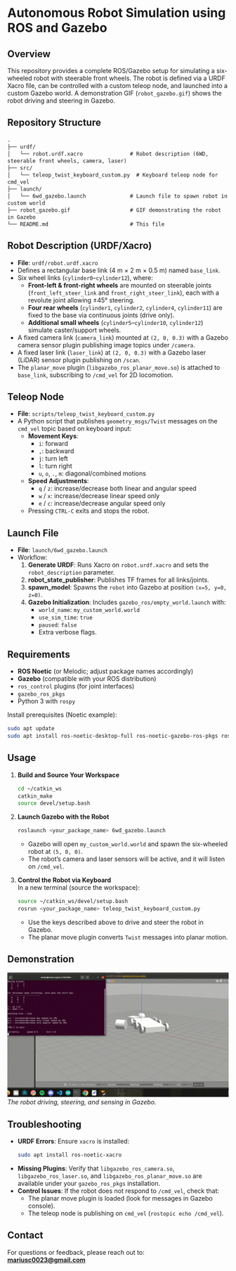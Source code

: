 # Autonomous Robot Simulation using ROS and Gazebo

## Overview
This repository provides a complete ROS/Gazebo setup for simulating a six-wheeled robot with steerable front wheels. The robot is defined via a URDF Xacro file, can be controlled with a custom teleop node, and launched into a custom Gazebo world. A demonstration GIF (`robot_gazebo.gif`) shows the robot driving and steering in Gazebo.

## Repository Structure
```
.
├── urdf/
│   └── robot.urdf.xacro               # Robot description (6WD, steerable front wheels, camera, laser)
├── src/
│   └── teleop_twist_keyboard_custom.py  # Keyboard teleop node for cmd_vel
├── launch/
│   └── 6wd_gazebo.launch              # Launch file to spawn robot in custom world
├── robot_gazebo.gif                   # GIF demonstrating the robot in Gazebo
└── README.md                          # This file
```

## Robot Description (URDF/Xacro)
- **File**: `urdf/robot.urdf.xacro`  
- Defines a rectangular base link (4 m × 2 m × 0.5 m) named `base_link`.
- Six wheel links (`cylinder0`–`cylinder12`), where:
  - **Front-left & front-right wheels** are mounted on steerable joints (`front_left_steer_link` and `front_right_steer_link`), each with a revolute joint allowing ±45° steering.
  - **Four rear wheels** (`cylinder1`, `cylinder2`, `cylinder4`, `cylinder11`) are fixed to the base via continuous joints (drive only).
  - **Additional small wheels** (`cylinder5`–`cylinder10`, `cylinder12`) simulate caster/support wheels.
- A fixed camera link (`camera_link`) mounted at `(2, 0, 0.3)` with a Gazebo camera sensor plugin publishing image topics under `/camera`.
- A fixed laser link (`laser_link`) at `(2, 0, 0.3)` with a Gazebo laser (LiDAR) sensor plugin publishing on `/scan`.
- The `planar_move` plugin (`libgazebo_ros_planar_move.so`) is attached to `base_link`, subscribing to `/cmd_vel` for 2D locomotion.

## Teleop Node
- **File**: `scripts/teleop_twist_keyboard_custom.py`  
- A Python script that publishes `geometry_msgs/Twist` messages on the `cmd_vel` topic based on keyboard input:
  - **Movement Keys**:
    - `i`: forward  
    - `,`: backward  
    - `j`: turn left  
    - `l`: turn right  
    - `u`, `o`, `.`, `m`: diagonal/combined motions  
  - **Speed Adjustments**:
    - `q` / `z`: increase/decrease both linear and angular speed  
    - `w` / `x`: increase/decrease linear speed only  
    - `e` / `c`: increase/decrease angular speed only  
  - Pressing `CTRL-C` exits and stops the robot.

## Launch File
- **File**: `launch/6wd_gazebo.launch`  
- Workflow:
  1. **Generate URDF**: Runs Xacro on `robot.urdf.xacro` and sets the `robot_description` parameter.
  2. **robot_state_publisher**: Publishes TF frames for all links/joints.
  3. **spawn_model**: Spawns the `robot` into Gazebo at position `(x=5, y=0, z=0)`.
  4. **Gazebo Initialization**: Includes `gazebo_ros/empty_world.launch` with:
     - `world_name`: `my_custom_world.world`  
     - `use_sim_time`: `true`  
     - `paused`: `false`  
     - Extra verbose flags.

## Requirements
- **ROS Noetic** (or Melodic; adjust package names accordingly)
- **Gazebo** (compatible with your ROS distribution)
- `ros_control` plugins (for joint interfaces)  
- `gazebo_ros_pkgs`  
- Python 3 with `rospy`

Install prerequisites (Noetic example):
```bash
sudo apt update
sudo apt install ros-noetic-desktop-full ros-noetic-gazebo-ros-pkgs ros-noetic-ros-control ros-noetic-ros-controllers python3-rospy
```

## Usage

1. **Build and Source Your Workspace**  
   ```bash
   cd ~/catkin_ws
   catkin_make
   source devel/setup.bash
   ```

2. **Launch Gazebo with the Robot**  
   ```bash
   roslaunch <your_package_name> 6wd_gazebo.launch
   ```
   - Gazebo will open `my_custom_world.world` and spawn the six-wheeled robot at `(5, 0, 0)`.
   - The robot’s camera and laser sensors will be active, and it will listen on `/cmd_vel`.

3. **Control the Robot via Keyboard**  
   In a new terminal (source the workspace):
   ```bash
   source ~/catkin_ws/devel/setup.bash
   rosrun <your_package_name> teleop_twist_keyboard_custom.py
   ```
   - Use the keys described above to drive and steer the robot in Gazebo.
   - The planar move plugin converts `Twist` messages into planar motion.

## Demonstration

![Robot Simulation in Gazebo](robot_gazebo.gif)  
*The robot driving, steering, and sensing in Gazebo.*

## Troubleshooting
- **URDF Errors**: Ensure `xacro` is installed:  
  ```bash
  sudo apt install ros-noetic-xacro
  ```
- **Missing Plugins**: Verify that `libgazebo_ros_camera.so`, `libgazebo_ros_laser.so`, and `libgazebo_ros_planar_move.so` are available under your `gazebo_ros_pkgs` installation.
- **Control Issues**: If the robot does not respond to `/cmd_vel`, check that:
  - The planar move plugin is loaded (look for messages in Gazebo console).
  - The teleop node is publishing on `cmd_vel` (`rostopic echo /cmd_vel`).

## Contact
For questions or feedback, please reach out to:  
**mariusc0023@gmail.com**
